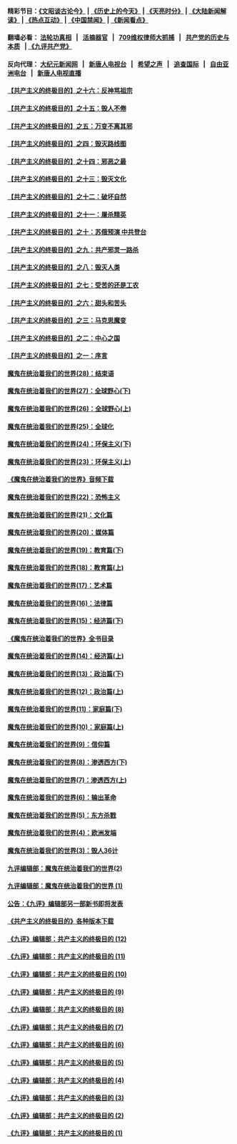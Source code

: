 #### 精彩节目：[《文昭谈古论今》](http://134.209.198.168/wenzhao) | [《历史上的今天》](http://134.209.198.168/today-in-history) | [《天亮时分》](http://134.209.198.168/tianliang) | [《大陆新闻解读》](http://134.209.198.168/ntdtv-comedy) | [《热点互动》](http://134.209.198.168/ntdtv-rdhd)  | [《中国禁闻》](http://134.209.198.168/ntdtv-news) | [《新闻看点》](http://134.209.198.168/news-insight) 

  #### 翻墙必看： [法轮功真相](http://134.209.198.168:10000/videos/truth.html) &nbsp;&nbsp;|&nbsp;&nbsp; [活摘器官](http://134.209.198.168:10000/videos/res/Organs/) &nbsp;&nbsp;|&nbsp;&nbsp; [709维权律师大抓捕](http://134.209.198.168:10000/videos/709/) &nbsp;&nbsp;|&nbsp;&nbsp; [共产党的历史与本质](http://134.209.198.168:10000/videos/ccp.html) &nbsp;&nbsp;| [《九评共产党》](http://134.209.198.168:10000/videos/jiuping/) 

#### 反向代理： [大纪元新闻网](http://134.209.198.168:10080/) &nbsp;&nbsp;|&nbsp;&nbsp; [新唐人电视台](http://134.209.198.168:8000/) &nbsp;&nbsp;|&nbsp;&nbsp; [希望之声](http://134.209.198.168:8200/) &nbsp;&nbsp;|&nbsp;&nbsp; [追查国际](http://134.209.198.168:10010/) &nbsp;&nbsp;|&nbsp;&nbsp; [自由亚洲电台](http://134.209.198.168:9800/) &nbsp;&nbsp;|&nbsp;&nbsp; [新唐人电视直播](http://134.209.198.168/) 

#### [【共产主义的终极目的】之十六：反神骂祖宗](../pages/nsc422/n11166798.md?t=04111535?t=04111235?t=04110935?t=04110635?t=04110335?t=04110035?t=04102135?t=04101835?t=04101535?t=04101237) 

#### [【共产主义的终极目的】之十五：毁人不倦](../pages/nsc422/n11166792.md?t=04111535?t=04111235?t=04110935?t=04110635?t=04110335?t=04110035?t=04102135?t=04101835?t=04101535?t=04101237) 

#### [【共产主义的终极目的】之五：万变不离其邪](../pages/nsc422/n11091285.md?t=04111535?t=04111235?t=04110935?t=04110635?t=04110335?t=04110035?t=04102135?t=04101835?t=04101535?t=04101237) 

#### [【共产主义的终极目的】之四：毁灭路线图](../pages/nsc422/n11086284.md?t=04111535?t=04111235?t=04110935?t=04110635?t=04110335?t=04110035?t=04102135?t=04101835?t=04101535?t=04101237) 

#### [【共产主义的终极目的】之十四：邪恶之最](../pages/nsc422/n11150249.md?t=04111535?t=04111235?t=04110935?t=04110635?t=04110335?t=04110035?t=04102135?t=04101835?t=04101535?t=04101237) 

#### [【共产主义的终极目的】之十三：毁灭文化](../pages/nsc422/n11135227.md?t=04111535?t=04111235?t=04110935?t=04110635?t=04110335?t=04110035?t=04102135?t=04101835?t=04101535?t=04101237) 

#### [【共产主义的终极目的】之十二：破坏自然](../pages/nsc422/n11135214.md?t=04111535?t=04111235?t=04110935?t=04110635?t=04110335?t=04110035?t=04102135?t=04101835?t=04101535?t=04101237) 

#### [【共产主义的终极目的】之十一：屠杀精英](../pages/nsc422/n11118442.md?t=04111535?t=04111235?t=04110935?t=04110635?t=04110335?t=04110035?t=04102135?t=04101835?t=04101535?t=04101237) 

#### [【共产主义的终极目的】之十：苏俄预演 中共登台](../pages/nsc422/n11118424.md?t=04111535?t=04111235?t=04110935?t=04110635?t=04110335?t=04110035?t=04102135?t=04101835?t=04101535?t=04101237) 

#### [【共产主义的终极目的】之九：共产邪灵一路杀](../pages/nsc422/n11114139.md?t=04111535?t=04111235?t=04110935?t=04110635?t=04110335?t=04110035?t=04102135?t=04101835?t=04101535?t=04101237) 

#### [【共产主义的终极目的】之八：毁灭人类](../pages/nsc422/n11108503.md?t=04111535?t=04111235?t=04110935?t=04110635?t=04110335?t=04110035?t=04102135?t=04101835?t=04101535?t=04101237) 

#### [【共产主义的终极目的】之七：受苦的还是工农](../pages/nsc422/n11101809.md?t=04111535?t=04111235?t=04110935?t=04110635?t=04110335?t=04110035?t=04102135?t=04101835?t=04101535?t=04101237) 

#### [【共产主义的终极目的】之六：甜头和苦头](../pages/nsc422/n11096971.md?t=04111535?t=04111235?t=04110935?t=04110635?t=04110335?t=04110035?t=04102135?t=04101835?t=04101535?t=04101237) 

#### [【共产主义的终极目的】之三：马克思魔变](../pages/nsc422/n11061941.md?t=04111535?t=04111235?t=04110935?t=04110635?t=04110335?t=04110035?t=04102135?t=04101835?t=04101535?t=04101237) 

#### [【共产主义的终极目的】之二：中心之国](../pages/nsc422/n11047728.md?t=04111535?t=04111235?t=04110935?t=04110635?t=04110335?t=04110035?t=04102135?t=04101835?t=04101535?t=04101237) 

#### [【共产主义的终极目的】之一：序言](../pages/nsc422/n11086077.md?t=04111535?t=04111235?t=04110935?t=04110635?t=04110335?t=04110035?t=04102135?t=04101835?t=04101535?t=04101237) 

#### [魔鬼在统治着我们的世界(28)：结束语](../pages/nsc422/n10936246.md?t=04111535?t=04111235?t=04110935?t=04110635?t=04110335?t=04110035?t=04102135?t=04101835?t=04101535?t=04101237) 

#### [魔鬼在统治着我们的世界(27)：全球野心(下)](../pages/nsc422/n10928319.md?t=04111535?t=04111235?t=04110935?t=04110635?t=04110335?t=04110035?t=04102135?t=04101835?t=04101535?t=04101237) 

#### [魔鬼在统治着我们的世界(26)：全球野心(上)](../pages/nsc422/n10900318.md?t=04111535?t=04111235?t=04110935?t=04110635?t=04110335?t=04110035?t=04102135?t=04101835?t=04101535?t=04101237) 

#### [魔鬼在统治着我们的世界(25)：全球化](../pages/nsc422/n10788205.md?t=04111535?t=04111235?t=04110935?t=04110635?t=04110335?t=04110035?t=04102135?t=04101835?t=04101535?t=04101237) 

#### [魔鬼在统治着我们的世界(24)：环保主义(下)](../pages/nsc422/n10695307.md?t=04111535?t=04111235?t=04110935?t=04110635?t=04110335?t=04110035?t=04102135?t=04101835?t=04101535?t=04101237) 

#### [魔鬼在统治着我们的世界(23)：环保主义(上)](../pages/nsc422/n10688613.md?t=04111535?t=04111235?t=04110935?t=04110635?t=04110335?t=04110035?t=04102135?t=04101835?t=04101535?t=04101237) 

#### [《魔鬼在统治着我们的世界》音频下载](../pages/nsc422/n10635553.md?t=04111535?t=04111235?t=04110935?t=04110635?t=04110335?t=04110035?t=04102135?t=04101835?t=04101535?t=04101237) 

#### [魔鬼在统治着我们的世界(22)：恐怖主义](../pages/nsc422/n10614727.md?t=04111535?t=04111235?t=04110935?t=04110635?t=04110335?t=04110035?t=04102135?t=04101835?t=04101535?t=04101237) 

#### [魔鬼在统治着我们的世界(21)：文化篇](../pages/nsc422/n10597706.md?t=04111535?t=04111235?t=04110935?t=04110635?t=04110335?t=04110035?t=04102135?t=04101835?t=04101535?t=04101237) 

#### [魔鬼在统治着我们的世界(20)：媒体篇](../pages/nsc422/n10586579.md?t=04111535?t=04111235?t=04110935?t=04110635?t=04110335?t=04110035?t=04102135?t=04101835?t=04101535?t=04101237) 

#### [魔鬼在统治着我们的世界(19)：教育篇(下)](../pages/nsc422/n10564808.md?t=04111535?t=04111235?t=04110935?t=04110635?t=04110335?t=04110035?t=04102135?t=04101835?t=04101535?t=04101237) 

#### [魔鬼在统治着我们的世界(18)：教育篇(上)](../pages/nsc422/n10526970.md?t=04111535?t=04111235?t=04110935?t=04110635?t=04110335?t=04110035?t=04102135?t=04101835?t=04101535?t=04101237) 

#### [魔鬼在统治着我们的世界(17)：艺术篇](../pages/nsc422/n10499093.md?t=04111535?t=04111235?t=04110935?t=04110635?t=04110335?t=04110035?t=04102135?t=04101835?t=04101535?t=04101237) 

#### [魔鬼在统治着我们的世界(16)：法律篇](../pages/nsc422/n10485969.md?t=04111535?t=04111235?t=04110935?t=04110635?t=04110335?t=04110035?t=04102135?t=04101835?t=04101535?t=04101237) 

#### [魔鬼在统治着我们的世界(15)：经济篇(下)](../pages/nsc422/n10469975.md?t=04111535?t=04111235?t=04110935?t=04110635?t=04110335?t=04110035?t=04102135?t=04101835?t=04101535?t=04101237) 

#### [《魔鬼在统治着我们的世界》全书目录](../pages/nsc422/n10464261.md?t=04111535?t=04111235?t=04110935?t=04110635?t=04110335?t=04110035?t=04102135?t=04101835?t=04101535?t=04101237) 

#### [魔鬼在统治着我们的世界(14)：经济篇(上)](../pages/nsc422/n10457370.md?t=04111535?t=04111235?t=04110935?t=04110635?t=04110335?t=04110035?t=04102135?t=04101835?t=04101535?t=04101237) 

#### [魔鬼在统治着我们的世界(13)：政治篇(下)](../pages/nsc422/n10448270.md?t=04111535?t=04111235?t=04110935?t=04110635?t=04110335?t=04110035?t=04102135?t=04101835?t=04101535?t=04101237) 

#### [魔鬼在统治着我们的世界(12)：政治篇(上)](../pages/nsc422/n10444576.md?t=04111535?t=04111235?t=04110935?t=04110635?t=04110335?t=04110035?t=04102135?t=04101835?t=04101535?t=04101237) 

#### [魔鬼在统治着我们的世界(11)：家庭篇(下)](../pages/nsc422/n10440961.md?t=04111535?t=04111235?t=04110935?t=04110635?t=04110335?t=04110035?t=04102135?t=04101835?t=04101535?t=04101237) 

#### [魔鬼在统治着我们的世界(10)：家庭篇(上)](../pages/nsc422/n10435448.md?t=04111535?t=04111235?t=04110935?t=04110635?t=04110335?t=04110035?t=04102135?t=04101835?t=04101535?t=04101237) 

#### [魔鬼在统治着我们的世界(9)：信仰篇](../pages/nsc422/n10432159.md?t=04111535?t=04111235?t=04110935?t=04110635?t=04110335?t=04110035?t=04102135?t=04101835?t=04101535?t=04101237) 

#### [魔鬼在统治着我们的世界(8)：渗透西方(下)](../pages/nsc422/n10429603.md?t=04111535?t=04111235?t=04110935?t=04110635?t=04110335?t=04110035?t=04102135?t=04101835?t=04101535?t=04101237) 

#### [魔鬼在统治着我们的世界(7)：渗透西方(上)](../pages/nsc422/n10426013.md?t=04111535?t=04111235?t=04110935?t=04110635?t=04110335?t=04110035?t=04102135?t=04101835?t=04101535?t=04101237) 

#### [魔鬼在统治着我们的世界(6)：输出革命](../pages/nsc422/n10421536.md?t=04111535?t=04111235?t=04110935?t=04110635?t=04110335?t=04110035?t=04102135?t=04101835?t=04101535?t=04101237) 

#### [魔鬼在统治着我们的世界(5)：东方杀戮](../pages/nsc422/n10417707.md?t=04111535?t=04111235?t=04110935?t=04110635?t=04110335?t=04110035?t=04102135?t=04101835?t=04101535?t=04101237) 

#### [魔鬼在统治着我们的世界(4)：欧洲发端](../pages/nsc422/n10414890.md?t=04111535?t=04111235?t=04110935?t=04110635?t=04110335?t=04110035?t=04102135?t=04101835?t=04101535?t=04101237) 

#### [魔鬼在统治着我们的世界(3)：毁人36计](../pages/nsc422/n10411583.md?t=04111535?t=04111235?t=04110935?t=04110635?t=04110335?t=04110035?t=04102135?t=04101835?t=04101535?t=04101237) 

#### [九评编辑部：魔鬼在统治着我们的世界(2)](../pages/nsc422/n10410036.md?t=04111535?t=04111235?t=04110935?t=04110635?t=04110335?t=04110035?t=04102135?t=04101835?t=04101535?t=04101237) 

#### [九评编辑部：魔鬼在统治着我们的世界 (1)](../pages/nsc422/n10406825.md?t=04111535?t=04111235?t=04110935?t=04110635?t=04110335?t=04110035?t=04102135?t=04101835?t=04101535?t=04101237) 

#### [公告：《九评》编辑部另一部新书即将发表](../pages/nsc422/n10405104.md?t=04111535?t=04111235?t=04110935?t=04110635?t=04110335?t=04110035?t=04102135?t=04101835?t=04101535?t=04101237) 

#### [《共产主义的终极目的》各种版本下载](../pages/nsc422/n10022138.md?t=04111535?t=04111235?t=04110935?t=04110635?t=04110335?t=04110035?t=04102135?t=04101835?t=04101535?t=04101237) 

#### [《九评》编辑部：共产主义的终极目的 (12)](../pages/nsc422/n9933272.md?t=04111535?t=04111235?t=04110935?t=04110635?t=04110335?t=04110035?t=04102135?t=04101835?t=04101535?t=04101237) 

#### [《九评》编辑部：共产主义的终极目的 (11)](../pages/nsc422/n9924973.md?t=04111535?t=04111235?t=04110935?t=04110635?t=04110335?t=04110035?t=04102135?t=04101835?t=04101535?t=04101237) 

#### [《九评》编辑部：共产主义的终极目的 (10)](../pages/nsc422/n9920883.md?t=04111535?t=04111235?t=04110935?t=04110635?t=04110335?t=04110035?t=04102135?t=04101835?t=04101535?t=04101237) 

#### [《九评》编辑部：共产主义的终极目的 (9)](../pages/nsc422/n9916363.md?t=04111535?t=04111235?t=04110935?t=04110635?t=04110335?t=04110035?t=04102135?t=04101835?t=04101535?t=04101237) 

#### [《九评》编辑部：共产主义的终极目的 (8)](../pages/nsc422/n9912488.md?t=04111535?t=04111235?t=04110935?t=04110635?t=04110335?t=04110035?t=04102135?t=04101835?t=04101535?t=04101237) 

#### [《九评》编辑部：共产主义的终极目的 (7)](../pages/nsc422/n9901176.md?t=04111535?t=04111235?t=04110935?t=04110635?t=04110335?t=04110035?t=04102135?t=04101835?t=04101535?t=04101237) 

#### [《九评》编辑部：共产主义的终极目的 (6)](../pages/nsc422/n9899359.md?t=04111535?t=04111235?t=04110935?t=04110635?t=04110335?t=04110035?t=04102135?t=04101835?t=04101535?t=04101237) 

#### [《九评》编辑部：共产主义的终极目的 (5)](../pages/nsc422/n9893174.md?t=04111535?t=04111235?t=04110935?t=04110635?t=04110335?t=04110035?t=04102135?t=04101835?t=04101535?t=04101237) 

#### [《九评》编辑部：共产主义的终极目的 (4)](../pages/nsc422/n9891246.md?t=04111535?t=04111235?t=04110935?t=04110635?t=04110335?t=04110035?t=04102135?t=04101835?t=04101535?t=04101237) 

#### [《九评》编辑部：共产主义的终极目的 (3)](../pages/nsc422/n9879879.md?t=04111535?t=04111235?t=04110935?t=04110635?t=04110335?t=04110035?t=04102135?t=04101835?t=04101535?t=04101237) 

#### [《九评》编辑部：共产主义的终极目的 (2)](../pages/nsc422/n9876205.md?t=04111535?t=04111235?t=04110935?t=04110635?t=04110335?t=04110035?t=04102135?t=04101835?t=04101535?t=04101237) 

#### [《九评》编辑部：共产主义的终极目的 (1)](../pages/nsc422/n9865857.md?t=04111535?t=04111235?t=04110935?t=04110635?t=04110335?t=04110035?t=04102135?t=04101835?t=04101535?t=04101237) 

